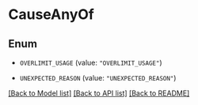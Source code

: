 # CauseAnyOf

## Enum


* `OVERLIMIT_USAGE` (value: `"OVERLIMIT_USAGE"`)

* `UNEXPECTED_REASON` (value: `"UNEXPECTED_REASON"`)


[[Back to Model list]](../README.md#documentation-for-models) [[Back to API list]](../README.md#documentation-for-api-endpoints) [[Back to README]](../README.md)


